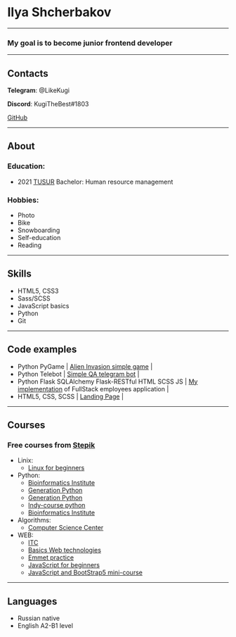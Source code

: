 # Ilya Shcherbakov
___
### My goal is to become junior frontend developer
___
## Contacts
**Telegram**: @LikeKugi

**Discord**: KugiTheBest#1803

[GitHub](https://github.com/LikeKugi)
___
## About
### Education: 
- 2021 [TUSUR](https://tusur.ru/en) Bachelor: Human resource management

### Hobbies:
- Photo
- Bike
- Snowboarding
- Self-education
- Reading
___
## Skills
- HTML5, CSS3
- Sass/SCSS
- JavaScript basics
- Python 
- Git
___
## Code examples
- Python PyGame | [Alien Invasion simple game](https://github.com/LikeKugi/Alien)                                                       |
- Python Telebot | [Simple QA telegram bot](https://github.com/LikeKugi/python_gb/tree/main/homework/homework10)                         |
- Python Flask SQLAlchemy Flask-RESTful HTML SCSS JS | [My implementation](https://github.com/LikeKugi/python_gb/tree/main/OOP/practice6) of FullStack employees application |
- HTML5, CSS, SCSS | [Landing Page](https://github.com/LikeKugi/WebDev_Tasks/tree/main/SB_Frontend/html_css/4/src)                         |
___
## Courses
### Free courses from [Stepik](https://stepik.org/)
- Linix:
    * [Linux for beginners](https://stepik.org/cert/1964347)
- Python:
    * [Bioinformatics Institute](https://stepik.org/cert/1682798)
    * [Generation Python](https://stepik.org/cert/1693091)
    * [Generation Python](https://stepik.org/cert/1718646)
    * [Indy-course python](https://stepik.org/cert/1734255)
    * [Bioinformatics Institute](https://stepik.org/cert/1749678)
- Algorithms:
    * [Computer Science Center](https://stepik.org/cert/1862086)
- WEB:
    * [ITC](https://stepik.org/cert/1879448)
    * [Basics Web technologies](https://stepik.org/cert/1896216)
    * [Emmet practice](https://stepik.org/cert/1900552)
    * [JavaScript for beginners](https://stepik.org/cert/1908348)
    * [JavaScript and BootStrap5 mini-course](https://stepik.org/cert/1966025)
___
## Languages
- Russian native
- English A2-B1 level